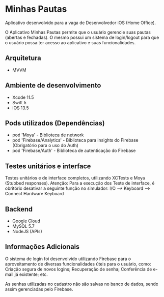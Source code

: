 # Minhas Pautas

Aplicativo desenvolvido para a vaga de Desenvolvedor iOS (Home Office).

O Aplicativo Minhas Pautas permite que o usuário gerencie suas pautas (abertas e fechadas). O mesmo possui um sistema de login/logout para que o usuário possa ter acesso ao aplicativo e suas funcionalidades.

## Arquitetura
- MVVM

## Ambiente de desenvolvimento
- Xcode 11.5
- Swift 5
- iOS 13.5

## Pods utilizados (Dependências)
- pod 'Moya' - Biblioteca de network
- pod 'Firebase/Analytics' - Biblioteca para insights do Firebase (Obrigatório para o uso do Auth)
- pod 'Firebase/Auth' - Biblioteca de autenticação do Firebase

## Testes unitários e interface
Testes unitários e de interface completos, utilizando XCTests e Moya (Stubbed responses).
Atenção: Para a execução dos Teste de interface, é obritório desativar a seguinte função no simulador: I/O --> Keyboard --> Connect Hardware Keyboard

## Backend
- Google Cloud
- MySQL 5.7
- NodeJS (APIs)

## Informações Adicionais
O sistema de login foi desenvolvido utilizando Firebase para o aproveitamento de diversas funcionalidades úteis para o usuário, como: Criação segura de novos logins; Recuperação de senha; Conferência de e-mail já existente; etc.

As senhas utilizadas no cadastro não são salvas no banco de dados, sendo assim gerenciadas pelo Firebase.
